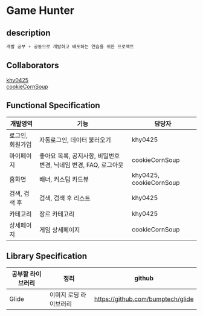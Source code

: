 # Game Hunter

## description
```c
개발 공부 + 공동으로 개발하고 배포하는 연습을 위한 프로젝트
```

## Collaborators
[khy0425](https://github.com/khy0425)  
[cookieCornSoup](https://github.com/cookieCornSoup)

## Functional Specification
개발영역|기능|담당자
---|--|---|
로그인, 회원가입|자동로그인, 데이터 불러오기|khy0425|
마이페이지|좋아요 목록, 공지사항, 비밀번호 변경, 닉네임 변경, FAQ, 로그아웃|cookieCornSoup|
홈화면|배너, 커스텀 카드뷰|khy0425, cookieCornSoup|
검색, 검색 후|검색, 검색 후 리스트|khy0425|
카테고리|장르 카테고리|khy0425|
상세페이지|게임 상세페이지|cookieCornSoup|

## Library Specification
공부할 라이브러리|정리|github
---|--|---|
Glide|이미지 로딩 라이브러리|https://github.com/bumptech/glide

